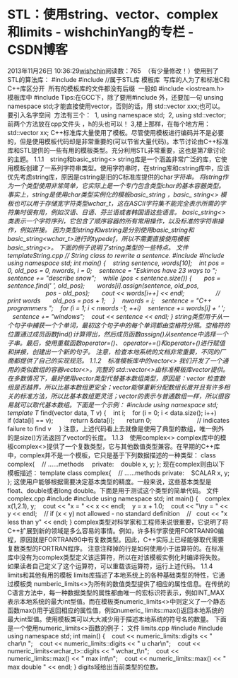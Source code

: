 # STL：使用string、vector、complex和limits - wishchinYang的专栏 - CSDN博客
2013年11月26日 10:36:29[wishchin](https://me.csdn.net/wishchin)阅读数：765
 （有少量修改！）使用到了STL的算法库：
#include<algorithm>
#include<vector> //属于STL库 模板库 
写库的人为了和标准C和C++库区分开 
所有的模板库的文件都没有后缀 
一般如 #include <iostream.h> 
模板库中 #include <iostream>
Tips:在GCC下，除了要用#include <vector>外，还要加一句 unsing namespace std;才能直接使用vector<int>，否则的话，用 std::vector<int>
 xxx;也可以。
要引入名字空间 
方法有三个： 
1, using namespace std; 
2, using std::vector; 
前两个方法放在cpp文件头 ，h的头也可以！
3,楼上那样，在每个地方用： std::vector<int> xx;
C++标准库大量使用了模板。尽管使用模板进行编码并不是必要的，但是使用模板代码却是非常重要的(可以节省大量代码)。本节讨论由C++标准库和STL提供的一些有用的模板类型。充分利用STL非常重要，这也是第7章讨论的主题。
1.1.1　string和basic_string<>
string库是一个涵盖非常广泛的库，它使用模板创建了一系列字符串类型。使用字符串时，在string库和cstring库中，应该优先考虑string库，原因是cstring是旧的C标准库提供的char*字符串。
将string作为一个类型使用非常简单，它实际上是一个专门包含类型char的基本容器类型。事实上，string是使用char类型实例化的模板basic_string <char T>，basic_ string<> 模板也可以用于存储宽字符类型wchar_t，这在ASCII字符集不能完全表示所需的字符集时很有用，例如汉语、日语、芬兰语或者韩国语这些语言。 basic_string<>类表示一个字符序列，它包含了顺序容器的所有常用操作，以及标准的字符串操作，例如拼接。
因为类型string和wstring是分别使用basic_string<char>和basic_string<wchar_t>进行的typedef，所以不需要直接使用模板basic_string<>。
下面的例子说明了string类型的一些特点。
文件 templateString.cpp
// String class to rewrite a sentence.
#include <iostream>
#include <string>
using namespace std;
int main()
{
   string sentence, words[10];
   int pos = 0, old_pos = 0, nwords, i = 0;
   sentence = "Eskimos have 23 ways to ";
   sentence += "describe snow";
   while (pos < sentence.size()) {
      pos = sentence.find(' ', old_pos);
      words[i].assign(sentence, old_pos,
                      pos - old_pos);
      cout << words[i++] << endl;                  // print words
      old_pos = pos + 1;
   }
   nwords = i;
   sentence = "C++ programmers ";
   for (i = 1; i < nwords -1; ++i)
   sentence += words[i] + ' ';
   sentence += "windows";
   cout << sentence << endl;
}
string类型用于从一个句子中捕获一个个单词，最初这个句子中的每个单词都由空格符分隔。空格符的位置通过成员函数find()计算得出，然后成员函数assign()从sentence中选择一个子串。最后，使用重载函数operator=()、 operator+=()和operator+()进行赋值和拼接，创建出一个新的句子。
注意，检查本地系统的文档非常重要，不同的厂商都提供了自己的实现规范。
1.1.2　标准模板库中的vector<>
我们开发了一个通用的类似数组的容器vector<>。完整的 std::vector<>由标准模板库vector提供。在多数情况下，最好使用vector类型代替基本数组类型，原因是：vector 检查数组是否越界，所以比基本数组更安全；vector能够重新分配数组长度并且有许多相关的标准方法，所以比基本数组更灵活；vector的表示与普通数组一样，所以很容易就可以取代基本数组。下面是一个示例：
#include <vector>
using namespace std;
template<class T>
T* find(vector<T> data, T v)
{
   int i;
   for (i = 0; i < data.size(); i++)
      if (data[i] == v);
         return &data[i];
      return 0;                          // indicates failure to find v　
}
注意，上述代码看上去就像是使用了典型的数组，唯一例外的是size()方法返回了vector的长度。
1.1.3　使用complex<>
complex库中的模板complex<>提供了一个复数类型，它与其他数值类型兼容。在早期的C++库中，complex并不是一个模板，它只是基于下列数据描述的一种类型：
class complex{
   // ……methods　
private:
   double x, y;
};
现在complex则由以下模板描述：
template <class SCALAR>
class complex{
   // ……methods
private:
   SCALAR x, y;
};
这使用户能够根据需要决定基本类型的精度。一般来说，这些基本类型是float、double或者long double。下面是用于测试这个类型的简单代码。
文件 complex.cpp
#include <iostream>
#include <complex>
using namespace std;
int main()
{
   complex<double> x(1,2.1), y;
   cout << "x = " << x << endl;
   y = x + 1.0;
   cout << "\ny = " << y << endl;
   // if (x < y) not allowed - no standard definition
   //   cout << "x less than y" << endl;
}
complex类型对科学家和工程师来说很重要，它说明了将C++扩展到新的领域是多么容易的事情。例如，许多科学家使用FORTRAN90编程，原因就是FORTRAN90中有复数类型。因此，C++实际上已经能够取代需要复数类型的FORTRAN程序。
注意注释掉的行是如何使用小于运算符的。在标准库中没有为complex类型定义该运算符，所以在对该模板实例化时编译将失败。如果读者自己定义了这个运算符，可以重载该运算符，运行上述代码。
1.1.4　limits和其他有用的模板
limits库描述了本地系统上的各种基础类型的特性，它通过模板类 numberic_limits<>为所有的数值类型提供了相应的属性信息。在传统的C语言方法中，每一种数据类型的属性都由唯一的宏标识符表示，例如INT_MAX表示本地系统的最大int型值。而在模板类numeric_limits<>中则定义了一个静态函数max()用于返回相应的属性值，例如numeric_ limits<int>::max()返回本地系统的最大int型值。使用模板类可以大大减少用于描述本地系统的符号名的数量。
下面是一个使用numeric_limits<>函数的例子：
文件 limits.cpp
#include <iostream>
#include <limits>
using namespace std;
int main()
{
   cout << numeric_limits<char>::digits << " char\n ";
   cout << numeric_limits<unsigned char>::digits << " u char\n";
   cout << numeric_limits<wchar_t>::digits << " wchar_t\n";
   cout << numeric_limits<int>::max() << " max int\n";
   cout << numeric_limits<double>::max() << " max double " << endl;
}
digits域给出当前类型的位数。

